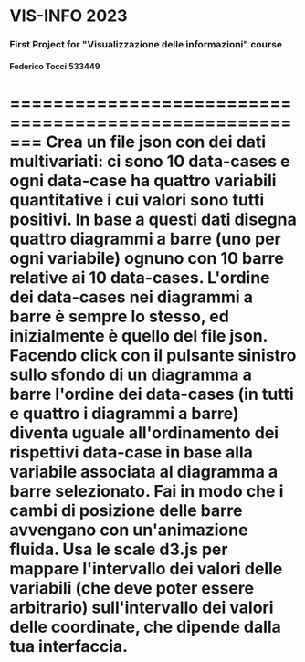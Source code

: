 # VIS-INFO 2023
 ### First Project for "Visualizzazione delle informazioni" course
 #### Federico Tocci 533449


=======================================================
Crea un file json con dei dati multivariati: ci sono 10 data-cases e ogni data-case ha quattro variabili quantitative i cui valori sono tutti positivi. In base a questi dati disegna quattro diagrammi a barre (uno per ogni variabile) ognuno con 10 barre relative ai 10 data-cases. L'ordine dei data-cases nei diagrammi a barre è sempre lo stesso, ed inizialmente è quello del file json. Facendo click con il pulsante sinistro sullo sfondo di un diagramma a barre l'ordine dei data-cases (in tutti e quattro i diagrammi a barre) diventa uguale all'ordinamento dei rispettivi data-case in base alla variabile associata al diagramma a barre selezionato. Fai in modo che i cambi di posizione delle barre avvengano con un'animazione fluida. Usa le scale d3.js per mappare l'intervallo dei valori delle variabili (che deve poter essere arbitrario) sull'intervallo dei valori delle coordinate, che dipende dalla tua interfaccia.
=======================================================
